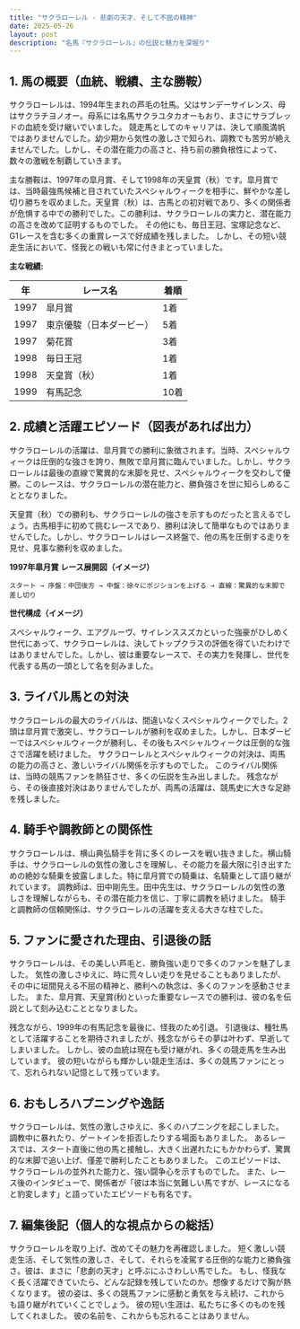 ```yaml
---
title: "サクラローレル - 悲劇の天才、そして不屈の精神"
date: 2025-05-26
layout: post
description: "名馬『サクラローレル』の伝説と魅力を深堀り"
---
```


## 1. 馬の概要（血統、戦績、主な勝鞍）

サクラローレルは、1994年生まれの芦毛の牡馬。父はサンデーサイレンス、母はサクラチヨノオー。母系には名馬サクラユタカオーもおり、まさにサラブレッドの血統を受け継いでいました。  競走馬としてのキャリアは、決して順風満帆ではありませんでした。幼少期から気性の激しさで知られ、調教でも苦労が絶えませんでした。しかし、その潜在能力の高さと、持ち前の勝負根性によって、数々の激戦を制覇していきます。

主な勝鞍は、1997年の皐月賞、そして1998年の天皇賞（秋）です。皐月賞では、当時最強馬候補と目されていたスペシャルウィークを相手に、鮮やかな差し切り勝ちを収めました。天皇賞（秋）は、古馬との初対戦であり、多くの関係者が危惧する中での勝利でした。この勝利は、サクラローレルの実力と、潜在能力の高さを改めて証明するものでした。  その他にも、毎日王冠、宝塚記念など、G1レースを含む多くの重賞レースで好成績を残しました。  しかし、その短い競走生活において、怪我との戦いも常に付きまとっていました。

**主な戦績:**

| 年 | レース名              | 着順 |
|----|----------------------|-----|
| 1997 | 皐月賞                | 1着 |
| 1997 | 東京優駿（日本ダービー）| 5着 |
| 1997 | 菊花賞                | 3着 |
| 1998 | 毎日王冠              | 1着 |
| 1998 | 天皇賞（秋）          | 1着 |
| 1999 | 有馬記念              | 10着 |


## 2. 成績と活躍エピソード（図表があれば出力）

サクラローレルの活躍は、皐月賞での勝利に象徴されます。当時、スペシャルウィークは圧倒的な強さを誇り、無敗で皐月賞に臨んでいました。しかし、サクラローレルは最後の直線で驚異的な末脚を見せ、スペシャルウィークを交わして優勝。このレースは、サクラローレルの潜在能力と、勝負強さを世に知らしめることとなりました。

天皇賞（秋）での勝利も、サクラローレルの強さを示すものだったと言えるでしょう。古馬相手に初めて挑むレースであり、勝利は決して簡単なものではありませんでした。しかし、サクラローレルはレース終盤で、他の馬を圧倒する走りを見せ、見事な勝利を収めました。

**1997年皐月賞 レース展開図（イメージ）**

```
スタート → 序盤：中団後方 → 中盤：徐々にポジションを上げる → 直線：驚異的な末脚で差し切り
```

**世代構成（イメージ）**

スペシャルウィーク、エアグルーヴ、サイレンススズカといった強豪がひしめく世代にあって、サクラローレルは、決してトップクラスの評価を得ていたわけではありませんでした。しかし、彼は重要なレースで、その実力を発揮し、世代を代表する馬の一頭として名を刻みました。


## 3. ライバル馬との対決

サクラローレルの最大のライバルは、間違いなくスペシャルウィークでした。2頭は皐月賞で激突し、サクラローレルが勝利を収めました。しかし、日本ダービーではスペシャルウィークが勝利し、その後もスペシャルウィークは圧倒的な強さで活躍を続けました。  サクラローレルとスペシャルウィークの対決は、両馬の能力の高さと、激しいライバル関係を示すものでした。  このライバル関係は、当時の競馬ファンを熱狂させ、多くの伝説を生み出しました。  残念ながら、その後直接対決はありませんでしたが、両馬の活躍は、競馬史に大きな足跡を残しました。


## 4. 騎手や調教師との関係性

サクラローレルは、横山典弘騎手を背に多くのレースを戦い抜きました。横山騎手は、サクラローレルの気性の激しさを理解し、その能力を最大限に引き出すための絶妙な騎乗を披露しました。特に皐月賞での騎乗は、名騎乗として語り継がれています。  調教師は、田中剛先生。田中先生は、サクラローレルの気性の激しさを理解しながらも、その潜在能力を信じ、丁寧に調教を続けました。  騎手と調教師の信頼関係は、サクラローレルの活躍を支える大きな柱でした。


## 5. ファンに愛された理由、引退後の話

サクラローレルは、その美しい芦毛と、勝負強い走りで多くのファンを魅了しました。  気性の激しさゆえに、時に荒々しい走りを見せることもありましたが、その中に垣間見える不屈の精神と、勝利への執念は、多くのファンを感動させました。  また、皐月賞、天皇賞(秋)といった重要なレースでの勝利は、彼の名を伝説として刻み込むこととなりました。

残念ながら、1999年の有馬記念を最後に、怪我のため引退。  引退後は、種牡馬として活躍することを期待されましたが、残念ながらその夢は叶わず、早逝してしまいました。  しかし、彼の血統は現在も受け継がれ、多くの競走馬を生み出しています。  彼の短いながらも輝かしい競走生活は、多くの競馬ファンにとって、忘れられない記憶として残っています。


## 6. おもしろハプニングや逸話

サクラローレルは、気性の激しさゆえに、多くのハプニングを起こしました。  調教中に暴れたり、ゲートインを拒否したりする場面もありました。  あるレースでは、スタート直後に他の馬と接触し、大きく出遅れたにもかかわらず、驚異的な末脚で追い上げ、僅差で勝利したこともありました。  このエピソードは、サクラローレルの並外れた能力と、強い闘争心を示すものでした。  また、レース後のインタビューで、関係者が「彼は本当に気難しい馬ですが、レースになると豹変します」と語っていたエピソードも有名です。


## 7. 編集後記（個人的な視点からの総括）

サクラローレルを取り上げ、改めてその魅力を再確認しました。  短く激しい競走生活、そして気性の激しさ、そして、それらを凌駕する圧倒的な能力と勝負強さ。彼は、まさに「悲劇の天才」と呼ぶにふさわしい馬でした。  もし、怪我なく長く活躍できていたら、どんな記録を残していたのか。想像するだけで胸が熱くなります。  彼の姿は、多くの競馬ファンに感動と勇気を与え続け、これからも語り継がれていくことでしょう。  彼の短い生涯は、私たちに多くのものを残してくれました。  彼の名前を、これからも忘れることはありません。
